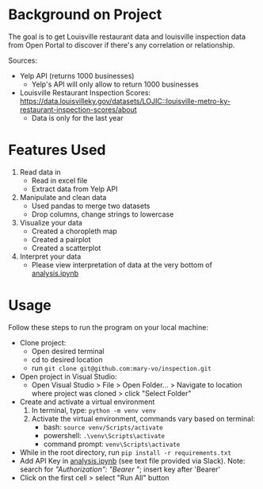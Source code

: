 # Background on Project

The goal is to get Louisville restaurant data and louisville inspection data from Open Portal to discover if there's any correlation or relationship.

Sources:
 - Yelp API (returns 1000 businesses)
    - Yelp's API will only allow to return 1000 businesses
 - Louisville Restaurant Inspection Scores: https://data.louisvilleky.gov/datasets/LOJIC::louisville-metro-ky-restaurant-inspection-scores/about
    - Data is only for the last year


# Features Used

1. Read data in
   * Read in excel file
   * Extract data from Yelp API
2. Manipulate and clean data
   * Used pandas to merge two datasets
   * Drop columns, change strings to lowercase
3. Visualize your data
   * Created a choropleth map
   * Created a pairplot
   * Created a scatterplot
4. Interpret your data
   * Please view interpretation of data at the very bottom of [analysis.ipynb](analysis.ipynb) 

# Usage

Follow these steps to run the program on your local machine:
* Clone project:
  * Open desired terminal
  * cd to desired location
  * run `git clone git@github.com:mary-vo/inspection.git`
* Open project in Visual Studio:
  * Open Visual Studio > File > Open Folder... > Navigate to location where project was cloned > click "Select Folder"
* Create and activate a virtual environment
  1. In terminal, type: `python -m venv venv`
  2. Activate the virtual environment, commands vary based on terminal:
     * bash: `source venv/Scripts/activate`
     * powershell: `.\venv\Scripts\activate`
     * command prompt: `venv\Scripts\activate`
* While in the root directory, run `pip install -r requirements.txt`
* Add API Key in [analysis.ipynb](analysis.ipynb) (see text file provided via Slack). Note: search for *"Authorization": "Bearer "*; insert key after 'Bearer'
* Click on the first cell > select "Run All" button